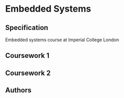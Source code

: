 # Embedded Systems
## Specification
Embedded systems course at Imperial College London

## Coursework 1

## Coursework 2

## Authors
